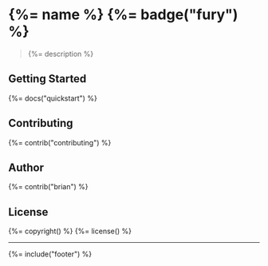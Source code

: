 # {%= name %} {%= badge("fury") %}

> {%= description %}

## Getting Started
{%= docs("quickstart") %}

## Contributing
{%= contrib("contributing") %}

## Author
{%= contrib("brian") %}

## License
{%= copyright() %}
{%= license() %}

***

{%= include("footer") %}
